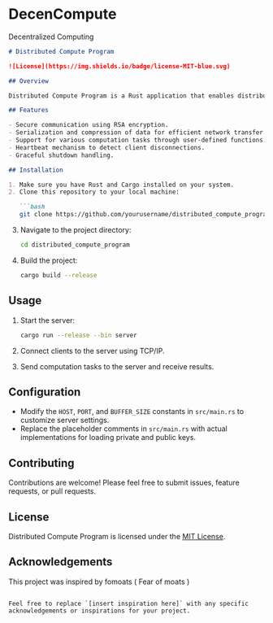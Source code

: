 # DecenCompute
Decentralized Computing 

```markdown
# Distributed Compute Program

![License](https://img.shields.io/badge/license-MIT-blue.svg)

## Overview

Distributed Compute Program is a Rust application that enables distributed computation over a network. It allows clients to send computation tasks to a server, which executes them and returns the results. This program is designed to be flexible, scalable, and easy to use.

## Features

- Secure communication using RSA encryption.
- Serialization and compression of data for efficient network transfer.
- Support for various computation tasks through user-defined functions.
- Heartbeat mechanism to detect client disconnections.
- Graceful shutdown handling.

## Installation

1. Make sure you have Rust and Cargo installed on your system.
2. Clone this repository to your local machine:

   ```bash
   git clone https://github.com/yourusername/distributed_compute_program.git
   ```

3. Navigate to the project directory:

   ```bash
   cd distributed_compute_program
   ```

4. Build the project:

   ```bash
   cargo build --release
   ```

## Usage

1. Start the server:

   ```bash
   cargo run --release --bin server
   ```

2. Connect clients to the server using TCP/IP.

3. Send computation tasks to the server and receive results.

## Configuration

- Modify the `HOST`, `PORT`, and `BUFFER_SIZE` constants in `src/main.rs` to customize server settings.
- Replace the placeholder comments in `src/main.rs` with actual implementations for loading private and public keys.

## Contributing

Contributions are welcome! Please feel free to submit issues, feature requests, or pull requests.

## License

Distributed Compute Program is licensed under the [MIT License](LICENSE).

## Acknowledgements

This project was inspired by fomoats ( Fear of moats )
```

Feel free to replace `[insert inspiration here]` with any specific acknowledgements or inspirations for your project.

